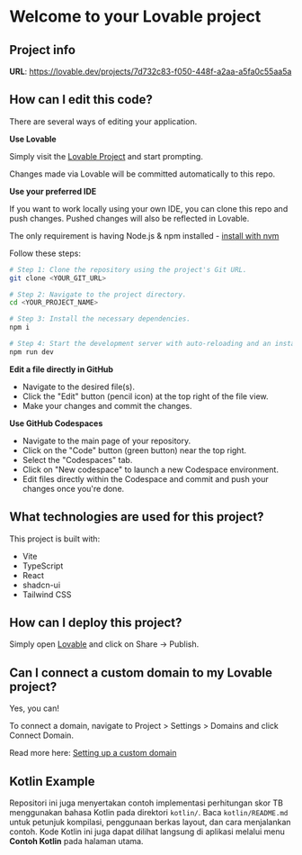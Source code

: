 # Welcome to your Lovable project

## Project info

**URL**: https://lovable.dev/projects/7d732c83-f050-448f-a2aa-a5fa0c55aa5a

## How can I edit this code?

There are several ways of editing your application.

**Use Lovable**

Simply visit the [Lovable Project](https://lovable.dev/projects/7d732c83-f050-448f-a2aa-a5fa0c55aa5a) and start prompting.

Changes made via Lovable will be committed automatically to this repo.

**Use your preferred IDE**

If you want to work locally using your own IDE, you can clone this repo and push changes. Pushed changes will also be reflected in Lovable.

The only requirement is having Node.js & npm installed - [install with nvm](https://github.com/nvm-sh/nvm#installing-and-updating)

Follow these steps:

```sh
# Step 1: Clone the repository using the project's Git URL.
git clone <YOUR_GIT_URL>

# Step 2: Navigate to the project directory.
cd <YOUR_PROJECT_NAME>

# Step 3: Install the necessary dependencies.
npm i

# Step 4: Start the development server with auto-reloading and an instant preview.
npm run dev
```

**Edit a file directly in GitHub**

- Navigate to the desired file(s).
- Click the "Edit" button (pencil icon) at the top right of the file view.
- Make your changes and commit the changes.

**Use GitHub Codespaces**

- Navigate to the main page of your repository.
- Click on the "Code" button (green button) near the top right.
- Select the "Codespaces" tab.
- Click on "New codespace" to launch a new Codespace environment.
- Edit files directly within the Codespace and commit and push your changes once you're done.

## What technologies are used for this project?

This project is built with:

- Vite
- TypeScript
- React
- shadcn-ui
- Tailwind CSS

## How can I deploy this project?

Simply open [Lovable](https://lovable.dev/projects/7d732c83-f050-448f-a2aa-a5fa0c55aa5a) and click on Share -> Publish.

## Can I connect a custom domain to my Lovable project?

Yes, you can!

To connect a domain, navigate to Project > Settings > Domains and click Connect Domain.

Read more here: [Setting up a custom domain](https://docs.lovable.dev/tips-tricks/custom-domain#step-by-step-guide)

## Kotlin Example

Repositori ini juga menyertakan contoh implementasi perhitungan skor TB menggunakan bahasa Kotlin pada direktori `kotlin/`. Baca `kotlin/README.md` untuk petunjuk kompilasi, penggunaan berkas layout, dan cara menjalankan contoh. Kode Kotlin ini juga dapat dilihat langsung di aplikasi melalui menu **Contoh Kotlin** pada halaman utama.
